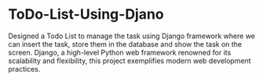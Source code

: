 # ToDo-List-Using-Djano
Designed a Todo List to manage the task using Django framework where we can insert the task, store them in the database and show the task on the screen. Django, a high-level Python web framework renowned for its scalability and flexibility, this project exemplifies modern web development practices.
